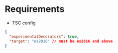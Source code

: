 # Requirements

- TSC config

```json
{
  "experimentalDecorators": true,
  "target": "es2016" // must be es2016 and above
}
```
